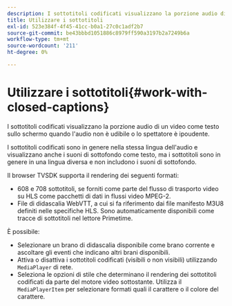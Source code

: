 ```yaml
---
description: I sottotitoli codificati visualizzano la porzione audio di un video come testo sullo schermo quando l'audio non è udibile o lo spettatore è ipoudente.
title: Utilizzare i sottotitoli
exl-id: 523e384f-4f45-41cc-b0a1-27c0c1adf2b7
source-git-commit: be43bbbd1051886c8979ff590a3197b2a7249b6a
workflow-type: tm+mt
source-wordcount: '211'
ht-degree: 0%

---
```


# Utilizzare i sottotitoli{#work-with-closed-captions}

I sottotitoli codificati visualizzano la porzione audio di un video come testo sullo schermo quando l&#39;audio non è udibile o lo spettatore è ipoudente.

I sottotitoli codificati sono in genere nella stessa lingua dell&#39;audio e visualizzano anche i suoni di sottofondo come testo, ma i sottotitoli sono in genere in una lingua diversa e non includono i suoni di sottofondo.

Il browser TVSDK supporta il rendering dei seguenti formati:

* 608 e 708 sottotitoli, se forniti come parte del flusso di trasporto video su HLS come pacchetti di dati in flussi video MPEG-2.
* File di didascalia WebVTT, a cui si fa riferimento dai file manifesto M3U8 definiti nelle specifiche HLS. Sono automaticamente disponibili come tracce di sottotitoli nel lettore Primetime.

È possibile:

* Selezionare un brano di didascalia disponibile come brano corrente e ascoltare gli eventi che indicano altri brani disponibili.
* Attiva o disattiva i sottotitoli codificati (visibili o non visibili) utilizzando `MediaPlayer` di rete.
* Seleziona le opzioni di stile che determinano il rendering dei sottotitoli codificati da parte del motore video sottostante. Utilizza il `MediaPlayerItem` per selezionare formati quali il carattere o il colore del carattere.
